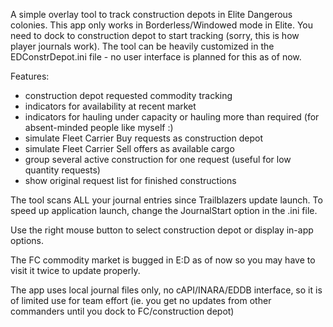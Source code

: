 A simple overlay tool to track construction depots in Elite Dangerous colonies.
This app only works in Borderless/Windowed mode in Elite.
You need to dock to construction depot to start tracking (sorry, this is how player journals work).
The tool can be heavily customized in the EDConstrDepot.ini file - no user interface is planned for this as of now.


Features:
- construction depot requested commodity tracking
- indicators for availability at recent market
- indicators for hauling under capacity or hauling more than required (for absent-minded people like myself :)
- simulate Fleet Carrier Buy requests as construction depot
- simulate Fleet Carrier Sell offers as available cargo
- group several active construction for one request (useful for low quantity requests)
- show original request list for finished constructions

The tool scans ALL your journal entries since Trailblazers update launch. 
To speed up application launch, change the JournalStart option in the .ini file. 

Use the right mouse button to select construction depot or display in-app options.

The FC commodity market is bugged in E:D as of now so you may have to visit it twice to update properly. 

The app uses local journal files only, no cAPI/INARA/EDDB interface, so it is of limited use for team effort (ie. you get no updates from other commanders until you dock to FC/construction depot)
